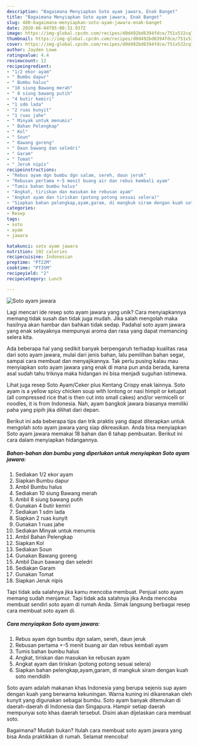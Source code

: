 ```yaml
---
description: "Bagaimana Menyiapkan Soto ayam jawara, Enak Banget"
title: "Bagaimana Menyiapkan Soto ayam jawara, Enak Banget"
slug: 480-bagaimana-menyiapkan-soto-ayam-jawara-enak-banget
date: 2020-06-04T05:08:31.937Z
image: https://img-global.cpcdn.com/recipes/d0d492bd6394fdce/751x532cq70/soto-ayam-jawara-foto-resep-utama.jpg
thumbnail: https://img-global.cpcdn.com/recipes/d0d492bd6394fdce/751x532cq70/soto-ayam-jawara-foto-resep-utama.jpg
cover: https://img-global.cpcdn.com/recipes/d0d492bd6394fdce/751x532cq70/soto-ayam-jawara-foto-resep-utama.jpg
author: Jayden Lowe
ratingvalue: 4.4
reviewcount: 12
recipeingredient:
- "1/2 ekor ayam"
- " Bumbu dapur"
- " Bumbu halus"
- "10 siung Bawang merah"
- " 8 siung bawang putih"
- "4 butir kemiri"
- "1 sdm lada"
- "2 ruas kunyit"
- "1 ruas jahe"
- " Minyak untuk menumis"
- " Bahan Pelengkap"
- " Kol"
- " Soun"
- " Bawang goreng"
- " Daun bawang dan seledri"
- " Garam"
- " Tomat"
- " Jeruk nipis"
recipeinstructions:
- "Rebus ayam dgn bumbu dgn salam, sereh, daun jeruk"
- "Rebusan pertama +-5 menit buang air dan rebus kembali ayam"
- "Tumis bahan bumbu halus"
- "Angkat, tiriskan dan masukan ke rebusan ayam"
- "Angkat ayam dan tiriskan (potong potong sesuai selera)"
- "Siapkan bahan pelengkap,ayam,garam, di mangkuk siram dengan kuah soto mendidih"
categories:
- Resep
tags:
- soto
- ayam
- jawara

katakunci: soto ayam jawara 
nutrition: 192 calories
recipecuisine: Indonesian
preptime: "PT22M"
cooktime: "PT35M"
recipeyield: "2"
recipecategory: Lunch

---
```



![Soto ayam jawara](https://img-global.cpcdn.com/recipes/d0d492bd6394fdce/751x532cq70/soto-ayam-jawara-foto-resep-utama.jpg)

Lagi mencari ide resep soto ayam jawara yang unik? Cara menyiapkannya memang tidak susah dan tidak juga mudah. Jika salah mengolah maka hasilnya akan hambar dan bahkan tidak sedap. Padahal soto ayam jawara yang enak selayaknya mempunyai aroma dan rasa yang dapat memancing selera kita.

Ada beberapa hal yang sedikit banyak berpengaruh terhadap kualitas rasa dari soto ayam jawara, mulai dari jenis bahan, lalu pemilihan bahan segar, sampai cara membuat dan menyajikannya. Tak perlu pusing kalau mau menyiapkan soto ayam jawara yang enak di mana pun anda berada, karena asal sudah tahu triknya maka hidangan ini bisa menjadi suguhan istimewa.

Lihat juga resep Soto Ayam/Ceker plus Kentang Crispy enak lainnya. Soto ayam is a yellow spicy chicken soup with lontong or nasi himpit or ketupat (all compressed rice that is then cut into small cakes) and/or vermicelli or noodles, it is from Indonesia. Nah, ayam bangkok jawara biasanya memiliki paha yang pipih jika dilihat dari depan.


Berikut ini ada beberapa tips dan trik praktis yang dapat diterapkan untuk mengolah soto ayam jawara yang siap dikreasikan. Anda bisa menyiapkan Soto ayam jawara memakai 18 bahan dan 6 tahap pembuatan. Berikut ini cara dalam menyiapkan hidangannya.

<!--inarticleads1-->

##### Bahan-bahan dan bumbu yang diperlukan untuk menyiapkan Soto ayam jawara:

1. Sediakan 1/2 ekor ayam
1. Siapkan  Bumbu dapur
1. Ambil  Bumbu halus
1. Sediakan 10 siung Bawang merah
1. Ambil  8 siung bawang putih
1. Gunakan 4 butir kemiri
1. Sediakan 1 sdm lada
1. Siapkan 2 ruas kunyit
1. Gunakan 1 ruas jahe
1. Sediakan  Minyak untuk menumis
1. Ambil  Bahan Pelengkap
1. Siapkan  Kol
1. Sediakan  Soun
1. Gunakan  Bawang goreng
1. Ambil  Daun bawang dan seledri
1. Sediakan  Garam
1. Gunakan  Tomat
1. Siapkan  Jeruk nipis


Tapi tidak ada salahnya jika kamu mencoba membuat. Penjual soto ayam memang sudah menjamur. Tapi tidak ada salahnya jika Anda mencoba membuat sendiri soto ayam di rumah Anda. Simak langsung berbagai resep cara membuat soto ayam di. 

<!--inarticleads2-->

##### Cara menyiapkan Soto ayam jawara:

1. Rebus ayam dgn bumbu dgn salam, sereh, daun jeruk
1. Rebusan pertama +-5 menit buang air dan rebus kembali ayam
1. Tumis bahan bumbu halus
1. Angkat, tiriskan dan masukan ke rebusan ayam
1. Angkat ayam dan tiriskan (potong potong sesuai selera)
1. Siapkan bahan pelengkap,ayam,garam, di mangkuk siram dengan kuah soto mendidih


Soto ayam adalah makanan khas Indonesia yang berupa sejenis sup ayam dengan kuah yang berwarna kekuningan. Warna kuning ini dikarenakan oleh kunyit yang digunakan sebagai bumbu. Soto ayam banyak ditemukan di daerah-daerah di Indonesia dan Singapura. Hampir setiap daerah mempunyai soto khas daerah tersebut. Disini akan dijelaskan cara membuat soto. 

Bagaimana? Mudah bukan? Itulah cara membuat soto ayam jawara yang bisa Anda praktikkan di rumah. Selamat mencoba!
